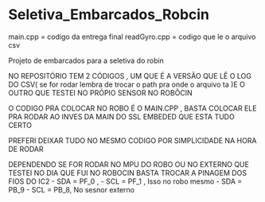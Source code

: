 # Seletiva_Embarcados_Robcin

main.cpp = codigo da entrega final 
readGyro.cpp = codigo que le o arquivo csv

Projeto de embarcados para a seletiva do robin

NO REPOSITÓRIO TEM 2 CÓDIGOS , UM QUE É A VERSÃO QUE LÊ O LOG DO CSV( se for rodar lembra de trocar o path pra onde o arquivo ta )E O OUTRO QUE TESTEI NO PRÓPIO SENSOR NO ROBÔCIN 

O CODIGO PRA COLOCAR NO ROBO É O MAIN.CPP , BASTA COLOCAR ELE PRA RODAR AO INVES DA MAIN DO SSL EMBEDED QUE ESTA TUDO CERTO

PREFERI DEIXAR TUDO NO MESMO CODIGO POR SIMPLICIDADE NA HORA DE RODAR

DEPENDENDO SE FOR RODAR NO MPU DO ROBO OU NO EXTERNO QUE TESTEI NO DIA QUE FUI NO ROBOCIN BASTA TROCAR A PINAGEM DOS FIOS DO IC2
                - SDA = PF_0 , 
                - SCL = PF_1 , Isso no robo mesmo 
                - SDA = PB_9
                - SCL = PB_8, No sesnor externo 

